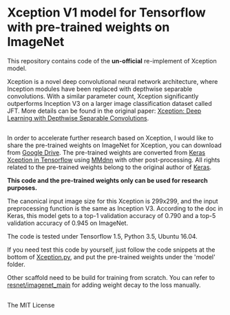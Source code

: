 # Xception V1 model for Tensorflow with pre-trained weights on ImageNet

This repository contains code of the **un-official** re-implement of Xception model.

Xception is a novel deep convolutional neural network architecture, where Inception modules have been replaced with depthwise separable convolutions. With a similar parameter count, Xception significantly outperforms Inception V3 on a larger image classification dataset called JFT. More details can be found in the original paper: [Xception: Deep Learning with Depthwise Separable Convolutions](https://arxiv.org/abs/1610.02357). 
##  ##
In order to accelerate further research based on Xception, I would like to share the pre-trained weights on ImageNet for Xception, you can download from [Google Drive](https://drive.google.com/file/d/1sJCRDhaNaJAnouKKulB3YO8Hu3q91KjP/view?usp=sharing). The pre-trained weights are converted from [Keras Xception in Tensorflow](https://github.com/tensorflow/tensorflow/blob/6c5063a3f099c302412fcefa17edb2efa9921f01/tensorflow/python/keras/_impl/keras/applications/xception.py#L61) using [MMdnn](https://github.com/Microsoft/MMdnn) with other post-processing. All rights related to the pre-trained weights belong to the original author of [Keras](https://keras.io/).

**This code and the pre-trained weights only can be used for research purposes.**

The canonical input image size for this Xception is 299x299, and the input preprocessing function is the same as Inception V3. According to the doc in Keras, this model gets to a top-1 validation accuracy of 0.790 and a top-5 validation accuracy of 0.945 on ImageNet.

The code is tested under Tensorflow 1.5, Python 3.5, Ubuntu 16.04. 

If you need test this code by yourself, just follow the code snippets at the bottom of [Xception.py](https://github.com/HiKapok/Xception_Tensorflow/blob/master/Xception.py), and put the pre-trained weights under the 'model' folder. 

Other scaffold need to be build for training from scratch. You can refer to [resnet/imagenet_main](https://github.com/tensorflow/models/blob/22ded0410d5bed85a88329e852cd20882593652b/official/resnet/imagenet_main.py#L189) for adding weight decay to the loss manually.
##  ##
The MIT License